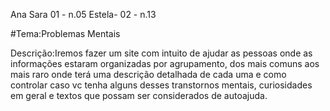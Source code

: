 Ana Sara 01 - n.05
Estela- 02 - n.13

#Tema:Problemas Mentais

Descrição:Iremos fazer um site com intuito de ajudar as pessoas onde as informações estaram organizadas por agrupamento, dos mais comuns aos mais raro onde terá uma descrição detalhada de cada uma e como controlar caso vc tenha alguns desses transtornos mentais, curiosidades em geral e textos que possam ser considerados de autoajuda.
